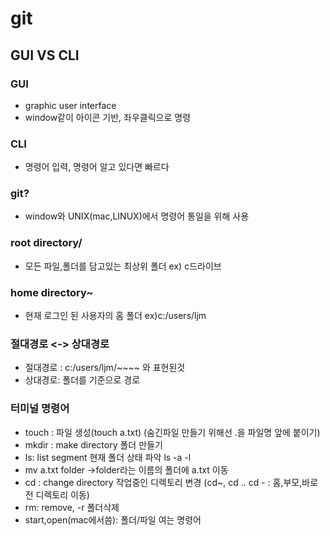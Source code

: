 # git

## GUI VS CLI

### GUI

- graphic user interface
- window같이 아이콘 기반, 좌우클릭으로 명령

### CLI

- 명령어 입력, 명령어 알고 있다면 빠르다



### git?

- window와 UNIX(mac,LINUX)에서 명령어 통일을 위해 사용



### root directory/

- 모든 파일,폴더를 담고있는 최상위 폴더 ex) c드라이브

### home directory~

- 현재 로그인 된 사용자의 홈 폴더 ex)c:/users/ljm



### 절대경로 <-> 상대경로

- 절대경로 : c:/users/ljm/~~~~ 와 표현된것
- 상대경로:  폴더를 기준으로 경로



### 터미널 명령어

- touch : 파일 생성(touch a.txt) (숨긴파일 만들기 위해선 .을 파일명 앞에 붙이기)
- mkdir : make directory 폴더 만들기
- ls: list segment 현재 폴더 상태 파악 ls -a -l
- mv a.txt folder ->folder라는 이름의 폴더에 a.txt 이동
- cd : change directory 작업중인 디렉토리 변경 (cd~, cd .. cd - : 홈,부모,바로전 디렉토리 이동)
- rm: remove, -r 폴더삭제
- start,open(mac에서씀): 폴더/파일 여는 명령어

